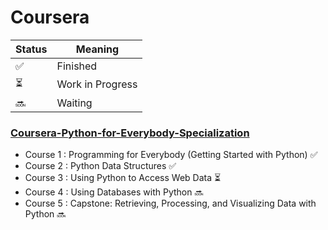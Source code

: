 # Coursera

| Status | Meaning |
|--|--|
| ✅ | Finished |
| ⏳| Work in Progress |
| 🔜 | Waiting |


### [Coursera-Python-for-Everybody-Specialization](https://github.com/hevalhazalkurt/Learn_Code_Study_Notes/tree/master/Coursera/Python_for_Everybody_Specialization)
* Course 1 : Programming for Everybody (Getting Started with Python) ✅
* Course 2 : Python Data Structures ✅
* Course 3 : Using Python to Access Web Data ⏳
* Course 4 : Using Databases with Python 🔜
* Course 5 : Capstone: Retrieving, Processing, and Visualizing Data with Python 🔜
